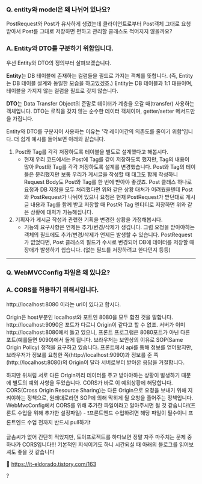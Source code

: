 ### Q. entity와 model은 왜 나뉘어 있나요?
PostRequest와 Post가 유사하게 생겼는데 클라이언트로부터 Post객체 그대로 요청 받아서 Post를 그대로 저장하면 편하고 관리할 클래스도 적어지지 않을까요?
### A. Entity와 DTO를 구분하기 위함입니다.
우선 Entity와 DTO의 정의부터 살펴보겠습니다.

**Entity**는 DB 테이블에 존재하는 컬럼들을 필드로 가지는 객체를 뜻합니다. (즉, Entity는 DB 테이블 설계와 동일한 모습을 하고있겠죠.) 
Entity는 DB 테이블과 1:1 대응이며, 테이블을 가지지 않는 컬럼을 필드로 갖지 않습니다. 

**DTO**는 Data Transfer Object의 준말로 데이터가 계층을 오갈 때(transfer) 사용하는 객체입니다. DTO는 로직을 갖지 않는 순수한 데이터 객체이며,
getter/setter 메서드만을 가집니다. 

Entity와 DTO를 구분지어 사용하는 이유는 '각 레이어간의 의존도를 줄이기 위함'입니다. 더 쉽게 예시를 들어보면 아래와 같습니다.
1. Post와 Tag를 각각 저장하도록 테이블을 별도로 설계했다고 해봅시다.
   * 현재 우리 코드에서는 Post에 Tag를 같이 저장하도록 했지만, Tag의 내용이 많아 Post와 Tag를 각각 저장하도록 설계를 변경했습니다.
     Post와 Tag의 테이블은 분리했지만 보통 우리가 게시글을 작성할 때 태그도 함께 작성하니 Request Body도 Post와 Tag를 한 번에 받아야 좋겠죠.
     Post 클래스 하나로 요청과 DB 저장을 모두 처리했다면 위와 같은 상황 대처가 어려웠을텐데 Post와 PostRequest가 나뉘어 있으니 요청은 현재 PostRequest가 받던대로 게시글 내용과 Tag를 함께 받고
     저장할 때 Post와 Tag 엔티티로 저장하면 위와 같은 상황에 대처가 가능해집니다.
2. 기획자가 게시글 작성과 관련한 기획을 변경한 상황을 가정해봅시다.
   * 기능의 요구사항은 언제든 추가/변경/삭제가 생깁니다. 그럼 요청을 받아야하는 객체의 필드에도 추가/변경/삭제가 언제든 발생할 수 있습니다.
     PostRequest가 없었다면, Post 클래스의 필드가 수시로 변경되어 DB에 데이터를 저장할 때 장애가 발생하기 쉽습니다. (없는 필드를 저장하려고 한다던지 등등)

---

### Q. WebMVCConfig 파일은 왜 있나요?
### A. CORS을 허용하기 위해서입니다.
http://localhost:8080 이라는 url이 있다고 합시다.

Origin은 host부분인 localhost와 포트인 8080을 모두 합친 것을 말합니다. http://localhost:9090은 포트가 다르니 Origin이 같다고 할 수 없죠. 
서버가 이미 http://localhost:8080에서 돌고 있으니, 프론트 프로그램은 8080포트가 아닌 다른 포트(예를들면 9090)에서 돌게 됩니다. 
브라우저는 보안상의 이유로 SOP(Same Origin Policy) 정책을 요구하고 있습니다. 프론트에서 api를 통해 정보를 얻어왔지만, 
브라우저가 정보를 요청한 쪽(http://localhost:9090)과 정보를 준 쪽(http://localhost:8080)의 Origin이 달라 서버로부터 받아온 응답을 거절합니다.

하지만 위처럼 서로 다른 Origin끼리 데이터를 주고 받아야하는 상황이 발생하기 때문에 별도의 예외 사항을 두었습니다. CORS가 바로 이 예외상황에 해당합니다.
CORS(Cross Origin Resource Sharing)는 다른 Origin으로 요청을 보내기 위해 지켜야하는 정책으로, 원래대로라면 SOP에 의해 막히게 될 요청을 풀어주는 정책입니다.
WebMvcConfig에서 CORS를 위해 추가한 파일이라고 알아주시면 될 것 같습니다!(프론트 수업을 위해 추가한 설정파일) - ❗️프론트엔드 수업하려면 해당 파일이 필수이니 프론트엔드 수업 전까지 반드시 pull하기❗️

글솜씨가 없어 간단히 적었지만, 토이프로젝트를 하다보면 정말 자주 마주치는 문제 중 하나가 CORS입니다!!! 기본적인 지식이기도 하니 시간되실 때 아래의 블로그를 읽어보셔도 좋을 것 같습니다

📌 https://it-eldorado.tistory.com/163

?

